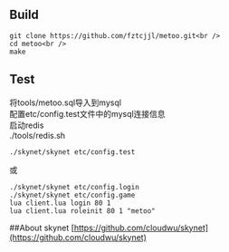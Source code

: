 ## Build

```
git clone https://github.com/fztcjjl/metoo.git<br />
cd metoo<br />
make
```

## Test

将tools/metoo.sql导入到mysql<br />
配置etc/config.test文件中的mysql连接信息<br />
启动redis<br />
./tools/redis.sh

```
./skynet/skynet etc/config.test
```

或

```
./skynet/skynet etc/config.login
./skynet/skynet etc/config.game
lua client.lua login 80 1
lua client.lua roleinit 80 1 "metoo"
```

##About skynet
[https://github.com/cloudwu/skynet](https://github.com/cloudwu/skynet)<br /> 
